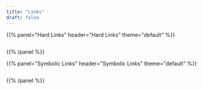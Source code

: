 ```yaml
---
title: "Links"
draft: false
---
```



{{% panel="Hard Links" header="Hard Links" theme="default" %}}
```bash

```
{{% /panel %}}

{{% panel="Symbolic Links" header="Symbolic Links" theme="default" %}}
```bash
```
{{% /panel %}}
